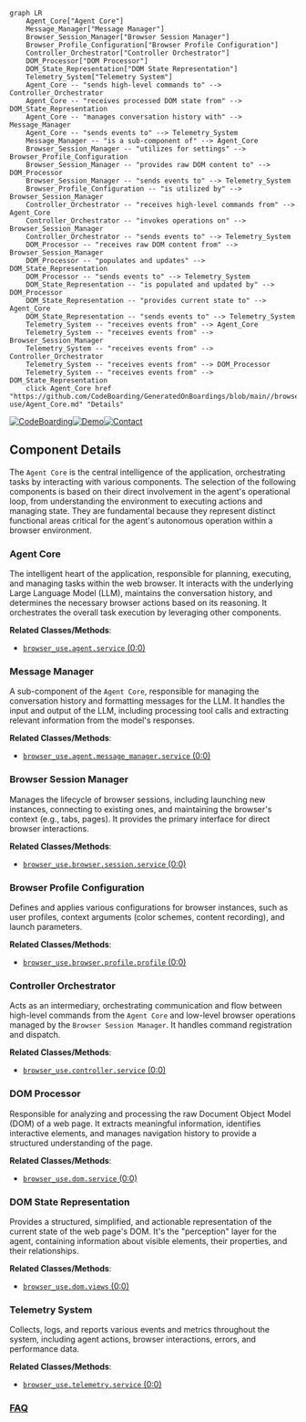 ```mermaid
graph LR
    Agent_Core["Agent Core"]
    Message_Manager["Message Manager"]
    Browser_Session_Manager["Browser Session Manager"]
    Browser_Profile_Configuration["Browser Profile Configuration"]
    Controller_Orchestrator["Controller Orchestrator"]
    DOM_Processor["DOM Processor"]
    DOM_State_Representation["DOM State Representation"]
    Telemetry_System["Telemetry System"]
    Agent_Core -- "sends high-level commands to" --> Controller_Orchestrator
    Agent_Core -- "receives processed DOM state from" --> DOM_State_Representation
    Agent_Core -- "manages conversation history with" --> Message_Manager
    Agent_Core -- "sends events to" --> Telemetry_System
    Message_Manager -- "is a sub-component of" --> Agent_Core
    Browser_Session_Manager -- "utilizes for settings" --> Browser_Profile_Configuration
    Browser_Session_Manager -- "provides raw DOM content to" --> DOM_Processor
    Browser_Session_Manager -- "sends events to" --> Telemetry_System
    Browser_Profile_Configuration -- "is utilized by" --> Browser_Session_Manager
    Controller_Orchestrator -- "receives high-level commands from" --> Agent_Core
    Controller_Orchestrator -- "invokes operations on" --> Browser_Session_Manager
    Controller_Orchestrator -- "sends events to" --> Telemetry_System
    DOM_Processor -- "receives raw DOM content from" --> Browser_Session_Manager
    DOM_Processor -- "populates and updates" --> DOM_State_Representation
    DOM_Processor -- "sends events to" --> Telemetry_System
    DOM_State_Representation -- "is populated and updated by" --> DOM_Processor
    DOM_State_Representation -- "provides current state to" --> Agent_Core
    DOM_State_Representation -- "sends events to" --> Telemetry_System
    Telemetry_System -- "receives events from" --> Agent_Core
    Telemetry_System -- "receives events from" --> Browser_Session_Manager
    Telemetry_System -- "receives events from" --> Controller_Orchestrator
    Telemetry_System -- "receives events from" --> DOM_Processor
    Telemetry_System -- "receives events from" --> DOM_State_Representation
    click Agent_Core href "https://github.com/CodeBoarding/GeneratedOnBoardings/blob/main//browser-use/Agent_Core.md" "Details"
```
[![CodeBoarding](https://img.shields.io/badge/Generated%20by-CodeBoarding-9cf?style=flat-square)](https://github.com/CodeBoarding/GeneratedOnBoardings)[![Demo](https://img.shields.io/badge/Try%20our-Demo-blue?style=flat-square)](https://www.codeboarding.org/demo)[![Contact](https://img.shields.io/badge/Contact%20us%20-%20contact@codeboarding.org-lightgrey?style=flat-square)](mailto:contact@codeboarding.org)

## Component Details

The `Agent Core` is the central intelligence of the application, orchestrating tasks by interacting with various components. The selection of the following components is based on their direct involvement in the agent's operational loop, from understanding the environment to executing actions and managing state. They are fundamental because they represent distinct functional areas critical for the agent's autonomous operation within a browser environment.

### Agent Core
The intelligent heart of the application, responsible for planning, executing, and managing tasks within the web browser. It interacts with the underlying Large Language Model (LLM), maintains the conversation history, and determines the necessary browser actions based on its reasoning. It orchestrates the overall task execution by leveraging other components.


**Related Classes/Methods**:

- <a href="https://github.com/browser-use/browser-use/blob/master/browser_use/agent/service.py#L0-L0" target="_blank" rel="noopener noreferrer">`browser_use.agent.service` (0:0)</a>


### Message Manager
A sub-component of the `Agent Core`, responsible for managing the conversation history and formatting messages for the LLM. It handles the input and output of the LLM, including processing tool calls and extracting relevant information from the model's responses.


**Related Classes/Methods**:

- <a href="https://github.com/browser-use/browser-use/blob/master/browser_use/agent/message_manager/service.py#L0-L0" target="_blank" rel="noopener noreferrer">`browser_use.agent.message_manager.service` (0:0)</a>


### Browser Session Manager
Manages the lifecycle of browser sessions, including launching new instances, connecting to existing ones, and maintaining the browser's context (e.g., tabs, pages). It provides the primary interface for direct browser interactions.


**Related Classes/Methods**:

- <a href="https://github.com/browser-use/browser-use/blob/master/browser_use/browser/session.py#L0-L0" target="_blank" rel="noopener noreferrer">`browser_use.browser.session.service` (0:0)</a>


### Browser Profile Configuration
Defines and applies various configurations for browser instances, such as user profiles, context arguments (color schemes, content recording), and launch parameters.


**Related Classes/Methods**:

- <a href="https://github.com/browser-use/browser-use/blob/master/browser_use/browser/profile.py#L0-L0" target="_blank" rel="noopener noreferrer">`browser_use.browser.profile.profile` (0:0)</a>


### Controller Orchestrator
Acts as an intermediary, orchestrating communication and flow between high-level commands from the `Agent Core` and low-level browser operations managed by the `Browser Session Manager`. It handles command registration and dispatch.


**Related Classes/Methods**:

- <a href="https://github.com/browser-use/browser-use/blob/master/browser_use/controller/service.py#L0-L0" target="_blank" rel="noopener noreferrer">`browser_use.controller.service` (0:0)</a>


### DOM Processor
Responsible for analyzing and processing the raw Document Object Model (DOM) of a web page. It extracts meaningful information, identifies interactive elements, and manages navigation history to provide a structured understanding of the page.


**Related Classes/Methods**:

- <a href="https://github.com/browser-use/browser-use/blob/master/browser_use/dom/service.py#L0-L0" target="_blank" rel="noopener noreferrer">`browser_use.dom.service` (0:0)</a>


### DOM State Representation
Provides a structured, simplified, and actionable representation of the current state of the web page's DOM. It's the "perception" layer for the agent, containing information about visible elements, their properties, and their relationships.


**Related Classes/Methods**:

- <a href="https://github.com/browser-use/browser-use/blob/master/browser_use/dom/views.py#L0-L0" target="_blank" rel="noopener noreferrer">`browser_use.dom.views` (0:0)</a>


### Telemetry System
Collects, logs, and reports various events and metrics throughout the system, including agent actions, browser interactions, errors, and performance data.


**Related Classes/Methods**:

- <a href="https://github.com/browser-use/browser-use/blob/master/browser_use/telemetry/service.py#L0-L0" target="_blank" rel="noopener noreferrer">`browser_use.telemetry.service` (0:0)</a>




### [FAQ](https://github.com/CodeBoarding/GeneratedOnBoardings/tree/main?tab=readme-ov-file#faq)